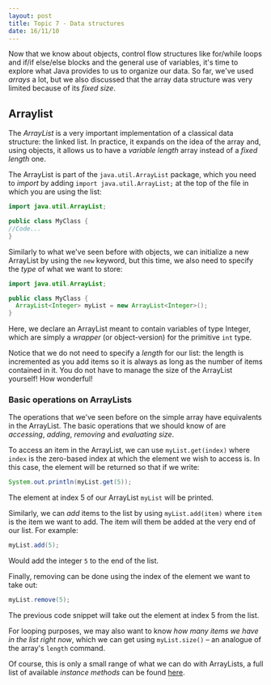 ```yaml
---
layout: post
title: Topic 7 - Data structures
date: 16/11/10
---
```


Now that we know about objects, control flow structures like for/while loops and if/if else/else blocks and the general use of variables, it's time to explore what Java provides to us to organize our data. So far, we've used _arrays_ a lot, but we also discussed that the array data structure was very limited because of its _fixed size_.

## Arraylist

The _ArrayList_ is a very important implementation of a classical data structure: the linked list. In practice, it expands on the idea of the array and, using objects, it allows us to have a _variable length_ array instead of a _fixed length_ one.

The ArrayList is part of the `java.util.ArrayList` package, which you need to _import_ by adding `import java.util.ArrayList;` at the top of the file in which you are using the list:

```java
import java.util.ArrayList;

public class MyClass {
//Code...
}

```

Similarly to what we've seen before with objects, we can initialize a new ArrayList by using the `new` keyword, but this time, we also need to specify the _type_ of what we want to store:

```java
import java.util.ArrayList;

public class MyClass {
  ArrayList<Integer> myList = new ArrayList<Integer>();
}

```

Here, we declare an ArrayList meant to contain variables of type Integer, which are simply a _wrapper_ (or object-version) for the primitive `int` type.

Notice that we do not need to specify a _length_ for our list: the length is incremented as you add items so it is always as long as the number of items contained in it. You do not have to manage the size of the ArrayList yourself! How wonderful!

### Basic operations on ArrayLists

The operations that we've seen before on the simple array have equivalents in the ArrayList. The basic operations that we should know of are _accessing_, _adding_, _removing_ and _evaluating size_.

To access an item in the ArrayList, we can use `myList.get(index)` where `index` is the zero-based index at which the element we wish to access is. In this case, the element will be returned so that if we write:

```java
System.out.println(myList.get(5));
```

The element at index 5 of our ArrayList `myList` will be printed.

Similarly, we can _add_ items to the list by using `myList.add(item)` where `item` is the item we want to add. The item will them be added at the very end of our list. For example:

```java
myList.add(5);
```

Would add the integer `5` to the end of the list.

Finally, removing can be done using the index of the element we want to take out:

```java
myList.remove(5);
```

The previous code snippet will take out the element at index 5 from the list.

For looping purposes, we may also want to know _how many items we have in the list right now_, which we can get using `myList.size()` – an analogue of the array's `length` command.

Of course, this is only a small range of what we can do with ArrayLists, a full list of available _instance methods_ can be found [here](https://docs.oracle.com/javase/7/docs/api/java/util/ArrayList.html).


